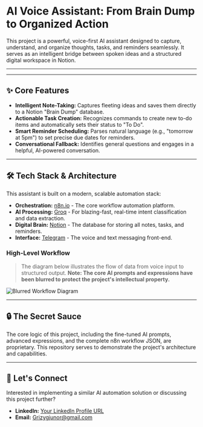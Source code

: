 # AI Voice Assistant: From Brain Dump to Organized Action

This project is a powerful, voice-first AI assistant designed to capture, understand, and organize thoughts, tasks, and reminders seamlessly. It serves as an intelligent bridge between spoken ideas and a structured digital workspace in Notion.

---



---

## ✨ Core Features

*   **Intelligent Note-Taking:** Captures fleeting ideas and saves them directly to a Notion "Brain Dump" database.
*   **Actionable Task Creation:** Recognizes commands to create new to-do items and automatically sets their status to "To Do".
*   **Smart Reminder Scheduling:** Parses natural language (e.g., "tomorrow at 5pm") to set precise due dates for reminders.
*   **Conversational Fallback:** Identifies general questions and engages in a helpful, AI-powered conversation.

---

## 🛠️ Tech Stack & Architecture

This assistant is built on a modern, scalable automation stack:

*   **Orchestration:** [n8n.io](https://n8n.io/) - The core workflow automation platform.
*   **AI Processing:** [Groq](https://groq.com/) - For blazing-fast, real-time intent classification and data extraction.
*   **Digital Brain:** [Notion](https://www.notion.so/) - The database for storing all notes, tasks, and reminders.
*   **Interface:** [Telegram](https://telegram.org/) - The voice and text messaging front-end.

### High-Level Workflow

> The diagram below illustrates the flow of data from voice input to structured output. **Note: The core AI prompts and expressions have been blurred to protect the project's intellectual property.**

![Blurred Workflow Diagram]("C:\Users\emman\Downloads\workflow-architecture.png..png")

---

## 🔒 The Secret Sauce

The core logic of this project, including the fine-tuned AI prompts, advanced expressions, and the complete n8n workflow JSON, are proprietary. This repository serves to demonstrate the project's architecture and capabilities.

---

## 🤝 Let's Connect

Interested in implementing a similar AI automation solution or discussing this project further?

*   **LinkedIn:** [Your LinkedIn Profile URL](https://www.linkedin.com/in/gabriel-onwachie-2ab8b32b2/)
*   **Email:** Grizygjunor@gmail.com
